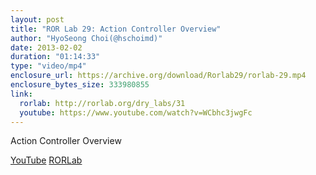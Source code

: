 ```yaml
---
layout: post
title: "ROR Lab 29: Action Controller Overview"
author: "HyoSeong Choi(@hschoimd)"
date: 2013-02-02
duration: "01:14:33"
type: "video/mp4"
enclosure_url: https://archive.org/download/Rorlab29/rorlab-29.mp4
enclosure_bytes_size: 333980855
link:
  rorlab: http://rorlab.org/dry_labs/31
  youtube: https://www.youtube.com/watch?v=WCbhc3jwgFc
---
```


<p>Action Controller Overview</p>

<div class="btn-group">
  <a class="btn btn-default btn-xs" href="{{ page.link.youtube }}">YouTube</a>
  <a class="btn btn-default btn-xs" href="{{ page.link.rorlab }}">RORLab</a>
</div>
